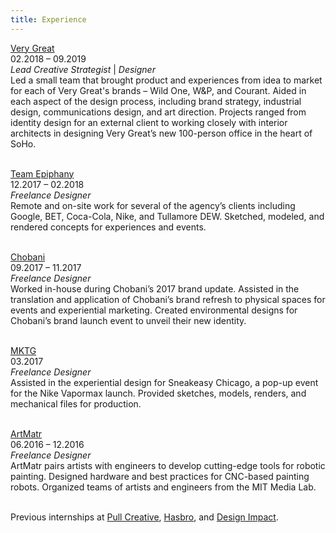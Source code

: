 ```yaml
---
title: Experience
---
```

[Very Great](https://verygreat.nyc/)<br>
02.2018 – 09.2019<br>
_Lead Creative Strategist_ | _Designer_<br>Led a small team that brought product and experiences from idea to market for each of Very Great's brands – Wild One, W&P, and Courant. Aided in each aspect of the design process, including brand strategy, industrial design, communications design, and art direction. Projects ranged from identity design for an external client to working closely with interior architects in designing Very Great’s new 100-person office in the heart of SoHo.<br><br>

[Team Epiphany](https://www.teamepiphany.com/)<br>
12.2017 – 02.2018<br>
_Freelance Designer_<br>
Remote and on-site work for several of the agency’s clients including Google, BET, Coca-Cola, Nike, and Tullamore DEW. Sketched, modeled, and rendered concepts for experiences and events.<br><br>

[Chobani](https://www.chobani.com/)<br>09.2017 – 11.2017<br>
_Freelance Designer_<br>
Worked in-house during Chobani’s 2017 brand update. Assisted in the translation and application of Chobani’s brand refresh to physical spaces for events and experiential marketing. Created environmental designs for Chobani’s brand launch event to unveil their new identity.

<br>[MKTG](http://mktg.com/)<br>03.2017
<br>_Freelance Designer_<br>
Assisted in the experiential design for Sneakeasy Chicago, a pop-up event for the Nike Vapormax launch. Provided sketches, models, renders, and mechanical files for production.

<br>[ArtMatr](https://www.artmatr.co/)<br>06.2016 – 12.2016<br>
_Freelance Designer_
<br>ArtMatr pairs artists with engineers to develop cutting-edge tools for robotic painting. Designed hardware and best practices for CNC-based painting robots. Organized teams of artists and engineers from the MIT Media Lab.

<br>Previous internships at [Pull Creative](http://www.pullcreative.com/), [Hasbro](https://hasbro.gcs-web.com/corporate), and [Design Impact](https://d-impact.org/).<br><br><br>
